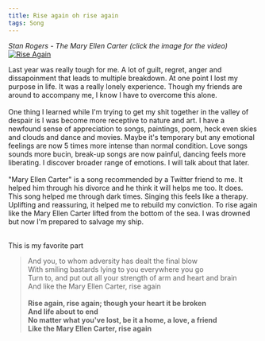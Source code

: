 ```yaml
---
title: Rise again oh rise again
tags: Song
---
```


_Stan Rogers - The Mary Ellen Carter (click the image for the video)_<br/>
[![Rise Again](http://img.youtube.com/vi/Fhop5VuLDIQ/0.jpg)](http://www.youtube.com/watch?v=Fhop5VuLDIQ)

Last year was really tough for me. A lot of guilt, regret, anger and dissapoinment that leads to multiple breakdown. At one point I lost my purpose in life. It was a really lonely experience. Though my friends are around to accompany me, I know I have to overcome this alone.<br/>
<br/>
One thing I learned while I'm trying to get my shit together in the valley of despair is I was become more receptive to nature and art. I have a newfound sense of appreciation to songs, paintings, poem, heck even skies and clouds and dance and movies. Maybe it's temporary but any emotional feelings are now 5 times more intense than normal condition. Love songs sounds more bucin, break-up songs are now painful, dancing feels more liberating. I discover broader range of emotions. I will talk about that later.
<br/><br/>
"Mary Ellen Carter" is a song recommended by a Twitter friend to me. It helped him through his divorce and he think it will helps me too. It does. This song helped me through dark times. Singing this feels like a therapy. Uplifting and reassuring, it helped me to rebuild my conviction. To rise again like the Mary Ellen Carter lifted from the bottom of the sea. I was drowned but now I'm prepared to salvage my ship.
<br/><br/>

This is my favorite part

>And you, to whom adversity has dealt the final blow<br/>
With smiling bastards lying to you everywhere you go<br/>
Turn to, and put out all your strength of arm and heart and brain<br/>
And like the Mary Ellen Carter, rise again<br/><br/>
>**Rise again, rise again; though your heart it be broken<br/>
And life about to end<br/>
No matter what you've lost, be it a home, a love, a friend<br/>
Like the Mary Ellen Carter, rise again**<br/>

